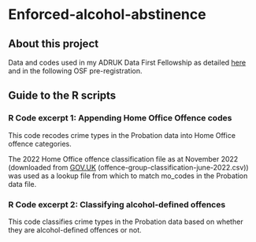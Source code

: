 # Enforced-alcohol-abstinence
## About this project
Data and codes used in my ADRUK Data First Fellowship as detailed [here](https://www.adruk.org/our-work/browse-all-projects/adr-uk-research-fellows-the-first-users-of-the-data-first-probation-and-criminal-justice-linked-datasets-new63fdc70162868654419743) and in the following OSF pre-registration.


## Guide to the R scripts
### R Code excerpt 1: Appending Home Office Offence codes
This code recodes crime types in the Probation data into Home Office offence categories.

The 2022 Home Office offence classification file as at November 2022 (downloaded from [GOV.UK](https://www.google.com/url?sa=t&rct=j&q=&esrc=s&source=web&cd=&ved=2ahUKEwjTu-6npPf-AhUHJ8AKHQwFABoQFnoECAgQAQ&url=https%3A%2F%2Fassets.publishing.service.gov.uk%2Fgovernment%2Fuploads%2Fsystem%2Fuploads%2Fattachment_data%2Ffile%2F1118266%2Foffence-group-classification-june-2022.xlsx&usg=AOvVaw2Zr1iluDWlyp0qFLxloIfR) (offence-group-classification-june-2022.csv)) was used as a lookup file from which to match mo_codes in the Probation data file.

### R Code excerpt 2: Classifying alcohol-defined offences
This code classifies crime types in the Probation data based on whether they are alcohol-defined offences or not.

